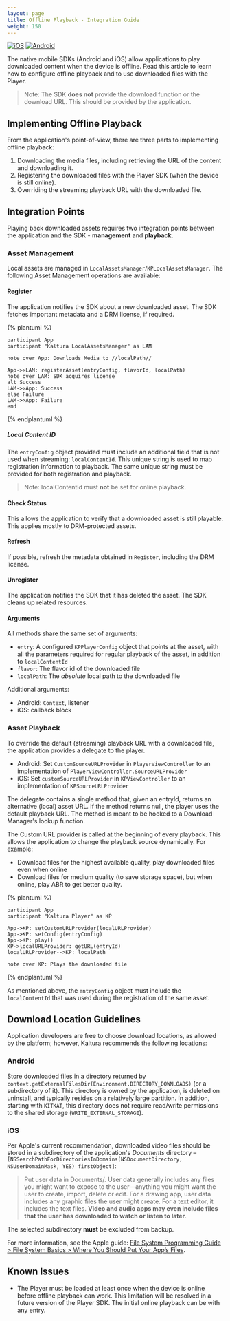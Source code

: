 ```yaml
---
layout: page
title: Offline Playback - Integration Guide
weight: 150
---
```


[![iOS](https://img.shields.io/badge/iOS-Supported-green.svg)](https://github.com/kaltura/player-sdk-native-ios) 
[![Android](https://img.shields.io/badge/Android-Supported-green.svg)](https://github.com/kaltura/player-sdk-native-android)

The native mobile SDKs (Android and iOS) allow applications to play downloaded content when the device is offline. Read this article to learn how to configure offline playback and to use downloaded files with the Player.

> Note: The SDK **does not** provide the download function or the download URL. This should be provided by the application.

## Implementing Offline Playback

From the application's point-of-view, there are three parts to implementing offline playback:

1. Downloading the media files, including retrieving the URL of the content and downloading it.
2. Registering the downloaded files with the Player SDK (when the device is still online).
3. Overriding the streaming playback URL with the downloaded file.

## Integration Points  

Playing back downloaded assets requires two integration points between the application and the SDK - **management** and **playback**.

### Asset Management  

Local assets are managed in `LocalAssetsManager`/`KPLocalAssetsManager`. The following Asset Management operations are available:

#### Register  

The application notifies the SDK about a new downloaded asset. The SDK fetches important metadata and a DRM license,
if required.

{% plantuml %}

	participant App
	participant "Kaltura LocalAssetsManager" as LAM

	note over App: Downloads Media to //localPath//

	App->>LAM: registerAsset(entryConfig, flavorId, localPath)
	note over LAM: SDK acquires license
	alt Success
	LAM->>App: Success
	else Failure
	LAM->>App: Failure
	end

{% endplantuml %}

##### Local Content ID  

The `entryConfig` object provided must include an additional field that is not used when streaming: `localContentId`. This unique string is used to map registration information to playback. The same unique string must be provided for both registration and playback.
> Note: localContentId must **not** be set for online playback.

#### Check Status  

This allows the application to verify that a downloaded asset is still playable. This applies mostly to DRM-protected
assets.

#### Refresh  

If possible, refresh the metadata obtained in `Register`, including the DRM license.

#### Unregister

The application notifies the SDK that it has deleted the asset. The SDK cleans up related resources.

#### Arguments  

All methods share the same set of arguments:

* `entry`: A configured `KPPlayerConfig` object that points at the asset, with all the parameters required for regular playback of the asset, in addition to `localContentId`
* `flavor`: The flavor id of the downloaded file
* `localPath`: The *absolute* local path to the downloaded file

Additional arguments:

* Android: `Context`, listener
* iOS: callback block

### Asset Playback  

To override the default (streaming) playback URL with a downloaded file, the application provides a delegate to the
player.

* Android: Set `CustomSourceURLProvider` in `PlayerViewController` to an implementation of `PlayerViewController.SourceURLProvider`
* iOS: Set `customSourceURLProvider` in `KPViewController` to an implementation of `KPSourceURLProvider`

The delegate contains a single method that, given an entryId, returns an alternative (local) asset URL. If the method
returns null, the player uses the default playback URL. The method is meant to be hooked to a Download Manager's
lookup function.

The Custom URL provider is called at the beginning of every playback. This allows the application to change
the playback source dynamically. For example:

* Download files for the highest available quality, play downloaded files even when online
* Download files for medium quality (to save storage space), but when online, play ABR to get better quality.

{% plantuml %}

	participant App
	participant "Kaltura Player" as KP

	App->KP: setCustomURLProvider(localURLProvider)
	App->KP: setConfig(entryConfig)
	App->KP: play()
	KP->localURLProvider: getURL(entryId)
	localURLProvider-->KP: localPath

	note over KP: Plays the downloaded file

{% endplantuml %}

As mentioned above, the `entryConfig` object must include the `localContentId` that was used during the registration of the same asset.

## Download Location Guidelines  

Application developers are free to choose download locations, as allowed by the platform; however, Kaltura recommends
the following locations:

### Android  

Store downloaded files in a directory returned by `context.getExternalFilesDir(Environment.DIRECTORY_DOWNLOADS)` (or a subdirectory of it). This directory is owned by the application, is deleted on uninstall, and typically resides on a relatively large partition. In addition, starting with `KITKAT`, this directory does not require read/write permissions to the shared storage (`WRITE_EXTERNAL_STORAGE`).

### iOS  
Per Apple's current recommendation, downloaded video files should be stored in a subdirectory of the application's *Documents* directory – `[NSSearchPathForDirectoriesInDomains(NSDocumentDirectory, NSUserDomainMask, YES) firstObject]`:

> Put user data in Documents/. User data generally includes any files you might want to expose to the user—anything you might want the user to create, import, delete or edit. For a drawing app, user data includes any graphic files the user might create. For a text editor, it includes the text files. **Video and audio apps may even include files that the user has downloaded to watch or listen to later**.

The selected subdirectory **must** be excluded from backup.

For more information, see the Apple guide: [File System Programming Guide > File System Basics > Where You Should Put Your App’s Files](https://developer.apple.com/library/ios/documentation/FileManagement/Conceptual/FileSystemProgrammingGuide/FileSystemOverview/FileSystemOverview.html#//apple_ref/doc/uid/TP40010672-CH2-SW28).

## Known Issues  

* The Player must be loaded at least once when the device is online before offline playback can work. This limitation will be resolved in a future version of the Player SDK. The initial online playback can be with any entry.
